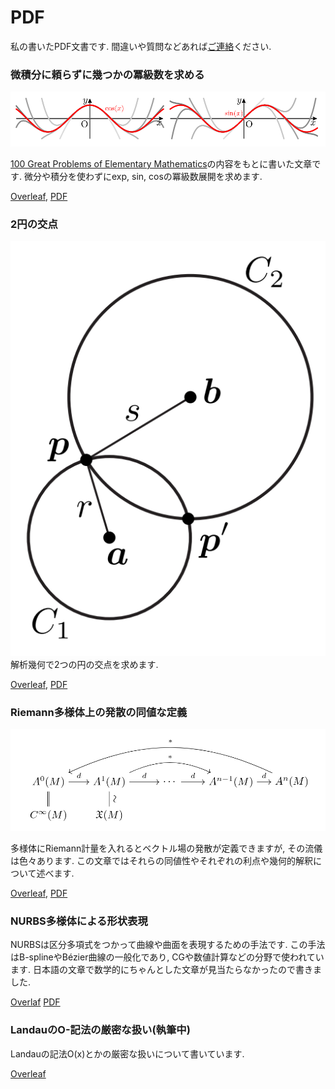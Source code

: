 # PDF
私の書いたPDF文書です.
間違いや質問などあれば[ご連絡](https://hyrodium.github.io/Profile)ください.

### 微積分に頼らずに幾つかの冪級数を求める
![](https://raw.githubusercontent.com/hyrodium/pdf/images/cossin.png?token=ABZEFDA6IIJUW42SLTCXLCK57NNQW)

[100 Great Problems of Elementary Mathematics](https://www.amazon.co.jp/dp/B00BOKIWSM)の内容をもとに書いた文章です.
微分や積分を使わずにexp, sin, cosの冪級数展開を求めます.

[Overleaf](https://www.overleaf.com/read/cpkzxvzczssn),
[PDF](https://drive.google.com/open?id=1otefohLREQurkijJ7Ei_5jFyf-GugiJM)

### 2円の交点
![](https://github.com/hyrodium/pdf/blob/images/intersection.png?raw=true)
解析幾何で2つの円の交点を求めます.

[Overleaf](https://www.overleaf.com/read/qykjnbwdfjrj),
[PDF](https://drive.google.com/open?id=1cg2xY0FJ3MNmAqzLWA2AUIA64asKhLkY)

### Riemann多様体上の発散の同値な定義
![](https://raw.githubusercontent.com/hyrodium/pdf/images/divergence.png?token=ABZEFDGM4DCRC324JRHUODS57NR2Y)

多様体にRiemann計量を入れるとベクトル場の発散が定義できますが, その流儀は色々あります.
この文章ではそれらの同値性やそれぞれの利点や幾何的解釈について述べます.

[Overleaf](https://www.overleaf.com/read/gfjtscqftvgz),
[PDF](https://drive.google.com/open?id=1lxR1pYUQHHJCLBugO7BbGK8QlUCRJ3_y)

### NURBS多様体による形状表現
NURBSは区分多項式をつかって曲線や曲面を表現するための手法です.
この手法はB-splineやBézier曲線の一般化であり, CGや数値計算などの分野で使われています.
日本語の文章で数学的にちゃんとした文章が見当たらなかったので書きました.

[Overlaf](https://www.overleaf.com/read/vygnptvqfspd)
[PDF](https://drive.google.com/open?id=1JK2tBEXQavGOq2nlkpJyoeQC0QoIUOQ3)

### LandauのO-記法の厳密な扱い(執筆中)
Landauの記法O(x)とかの厳密な扱いについて書いています.

[Overleaf](https://www.overleaf.com/read/hxrrkzkfrwkv)
